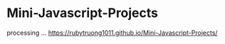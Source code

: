 # Mini-Javascript-Projects
processing ...
https://rubytruong1011.github.io/Mini-Javascript-Projects/
